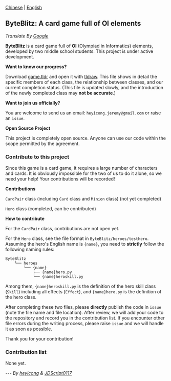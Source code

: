 [Chinese](https://github.com/JeremyHe1209/ByteBlitz/blob/main/README.md) | [English](https://github.com/JeremyHe1209/ByteBlitz/blob/main/README-en.md)

## ByteBlitz: A card game full of OI elements

_Translate By [Google](https://translate.google.com)_

**ByteBlitz** is a card game full of **OI** (Olympiad in Informatics) elements, developed by two middle school students. This project is under active development.

**Want to know our progress?**

Download [game.tldr](https://raw.githubusercontent.com/JeremyHe1209/ByteBlitz/main/game.tldr) and open it with [tldraw](https://www.tldraw.com). This file shows in detail the specific members of each class, the relationship between classes, and our current completion status. (This file is updated slowly, and the introduction of the newly completed class may **not be accurate**.)

**Want to join us officially?**

You are welcome to send us an email: ``heyicong.jeremy@gmail.com`` or raise an ``issue``.

**Open Source Project**

This project is completely open source. Anyone can use our code within the scope permitted by the agreement.

### Contribute to this project

Since this game is a card game, it requires a large number of characters and cards. It is obviously impossible for the two of us to do it alone, so we need your help! Your contributions will be recorded!

**Contributions**

``CardPair`` class (including ``Card`` class and ``Minion`` class) (not yet completed)

``Hero`` class (completed, can be contributed)

**How ​​to contribute**

For the ``CardPair`` class, contributions are not open yet.

For the ``Hero`` class, see the file format in ``ByteBlitz/heroes/testhero``. Assuming the hero's English name is ``{name}``, you need to **strictly** follow the following naming rules:

```
ByteBlitz
    └── heroes
        └── {name}
            ├── {name}hero.py
            └── {name}heroskill.py
```

Among them, ``{name}heroskill.py`` is the definition of the hero skill class (``Skill``) including all effects (``Effect``), and ``{name}hero.py`` is the definition of the hero class.

After completing these two files, please **directly** publish the code in ``issue`` (note the file name and file location). After review, we will add your code to the repository and record you in the contribution list. If you encounter other file errors during the writing process, please raise ``issue`` and we will handle it as soon as possible.

Thank you for your contribution!

### Contribution list

None yet.

--- _By [heyicong](https://www.luogu.com.cn/user/725640) & [JDScript0117](https://www.luogu.com.cn/user/910593)_